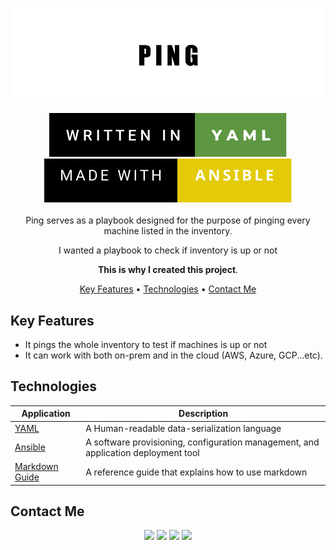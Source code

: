 
<div align="center">

<p align="center">
  <img src="supports/imgs/covers.png" />
</p>

<img src="supports/imgs/written-in-yaml.svg"/>
<img src="supports/imgs/made-with-ansible.svg"/>
<br />
<br />
Ping serves as a playbook designed for the purpose of pinging every machine listed in the inventory.

I wanted a playbook to check if inventory is up or not

**This is why I created this project**.

[Key Features](#key-features) •
[Technologies](#technologies) •
[Contact Me](#contact-me) 



<!--![Main Image](githubcovers.gif)-->


</div>

## Key Features

- It pings the whole inventory to test if machines is up or not
- It can work with both on-prem and in the cloud (AWS, Azure, GCP...etc).

## Technologies

| Application                                         | Description                                  
| --------------------------------------------------- |--------------------------------------------- 
| [YAML](https://yaml.org/)                           | A Human-readable data-serialization language                 
| [Ansible](https://www.ansible.com/)                 | A software provisioning, configuration management, and application deployment tool                                  
| [Markdown Guide](https://www.markdownguide.org/)    | A reference guide that explains how to use markdown                                 

## Contact Me
<p align="center">
<a href="https://www.linkedin.com/in/iamnasef/"><img src="https://img.shields.io/badge/LinkedIn-0077B5?style=for-the-badge&logo=linkedin&logoColor=white"/></a>
<a href="https://twitter.com/iamnasef"><img src="https://img.shields.io/badge/Twitter-1DA1F2?style=for-the-badge&logo=twitter&logoColor=white"/></a>
<a href="https://github.com/iamnasef"><img src="https://img.shields.io/badge/GitHub-100000?style=for-the-badge&logo=github&logoColor=white"/></a>
<a href="https://www.youtube.com/channel/UCx2qgl5gjP_oSK_mz674EtA"><img src="https://img.shields.io/badge/YouTube-FF0000?style=for-the-badge&logo=youtube&logoColor=white"/></a>
</p>